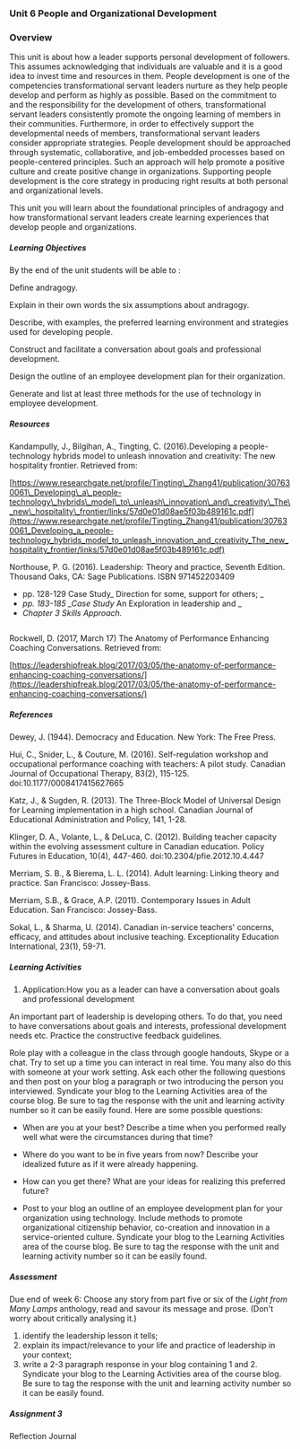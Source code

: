 ### Unit 6 People and Organizational Development

### Overview

This unit is about how a leader supports personal development of followers.  This assumes acknowledging that individuals are valuable and it is a good idea to invest time and resources in them. People development is one of the competencies transformational servant leaders nurture as they help people develop and perform as highly as possible. Based on the commitment to and the responsibility for the development of others, transformational servant leaders consistently promote the ongoing learning of members in their communities. Furthermore, in order to effectively support the developmental needs of members, transformational servant leaders consider appropriate strategies. People development should be approached through systematic, collaborative, and job-embedded processes based on people-centered principles. Such an approach will help promote a positive culture and create positive change in organizations. Supporting people development is the core strategy in producing right results at both personal and organizational levels.

This unit you will learn about the foundational principles of andragogy and how transformational servant leaders create learning experiences that develop people and organizations.



##### Learning Objectives

By the end of the unit students will be able to :

Define andragogy.

Explain in their own words the six assumptions about andragogy.

Describe, with examples, the preferred learning environment and strategies used for developing people.

Construct and facilitate a conversation about goals and professional development.

Design the outline of an employee development plan for their organization.

Generate and list at least three methods for the use of technology in employee development.

##### Resources

Kandampully, J., Bilgihan, A., Tingting, C. \(2016\).Developing a people-technology hybrids model to unleash innovation and creativity: The new hospitality frontier. Retrieved from:

[https://www.researchgate.net/profile/Tingting\_Zhang41/publication/307630061\_Developing\_a\_people-technology\_hybrids\_model\_to\_unleash\_innovation\_and\_creativity\_The\_new\_hospitality\_frontier/links/57d0e01d08ae5f03b489161c.pdf](https://www.researchgate.net/profile/Tingting_Zhang41/publication/307630061_Developing_a_people-technology_hybrids_model_to_unleash_innovation_and_creativity_The_new_hospitality_frontier/links/57d0e01d08ae5f03b489161c.pdf)

Northouse, P. G. \(2016\). Leadership: Theory and practice, Seventh Edition. Thousand Oaks, CA: Sage Publications. ISBN 971452203409

* pp. 128-129 Case Study_  Direction for some, support for others; _
* _pp. 183-185 \_Case Study_ An Exploration in leadership and \_
* _Chapter 3 Skills Approach._

```

```

Rockwell, D. \(2017, March 17\) The Anatomy of Performance Enhancing Coaching Conversations. Retrieved from:

[https://leadershipfreak.blog/2017/03/05/the-anatomy-of-performance-enhancing-coaching-conversations/](https://leadershipfreak.blog/2017/03/05/the-anatomy-of-performance-enhancing-coaching-conversations/)

##### References  

Dewey, J. \(1944\). Democracy and Education. New York: The Free Press.

Hui, C., Snider, L., & Couture, M. \(2016\). Self-regulation workshop and occupational performance coaching with teachers: A pilot study. Canadian Journal of Occupational Therapy, 83\(2\), 115-125. doi:10.1177/0008417415627665

Katz, J., & Sugden, R. \(2013\). The Three-Block Model of Universal Design for Learning implementation in a high school. Canadian Journal of Educational Administration and Policy, 141, 1-28.

Klinger, D. A., Volante, L., & DeLuca, C. \(2012\). Building teacher capacity within the evolving assessment culture in Canadian education. Policy Futures in Education, 10\(4\), 447-460. doi:10.2304/pfie.2012.10.4.447

Merriam, S. B., & Bierema, L. L. \(2014\). Adult learning: Linking theory and practice. San Francisco: Jossey-Bass.

Merriam, S.B., & Grace, A.P. \(2011\). Contemporary Issues in Adult Education. San Francisco: Jossey-Bass.

Sokal, L., & Sharma, U. \(2014\). Canadian in-service teachers' concerns, efficacy, and attitudes about inclusive teaching. Exceptionality Education International, 23\(1\), 59-71.

##### **Learning Activities**

1. Application:How you as a leader can have a conversation about goals and professional development

An important part of leadership is developing others. To do that, you need to have conversations about goals and interests, professional development needs etc. Practice the constructive feedback guidelines.

Role play with a colleague in the class through google handouts, Skype or a chat. Try to set up a time you can interact in real time. You many also do this with someone at your work setting. Ask each other the following questions and then post on your blog a paragraph or two introducing the person you interviewed. Syndicate your blog to the Learning Activities area of the course blog. Be sure to tag the response with the unit and learning activity number so it can be easily found. Here are some possible questions:

* When are you at your best? Describe a time when you performed really well what were the circumstances during that time?
* Where do you want to be in five years from now?
   Describe your idealized future as if it were already happening.
* How can you get there? What are your ideas for realizing this preferred future?

* Post to your blog an outline of an employee development plan for your organization using technology.  Include methods to promote organizational citizenship behavior, co-creation and innovation in a service-oriented culture. Syndicate your blog to the Learning Activities area of the course blog. Be sure to tag the response with the unit and learning activity number so it can be easily found.

##### **Assessment**

Due end of week 6: Choose any story from part five or six of the _Light from Many Lamps_ anthology, read and savour its message and prose. \(Don't worry about critically analysing it.\)

1. identify the leadership lesson it tells;
2. explain its impact/relevance to your life and practice of leadership in your context;
3. write a 2-3 paragraph response in your blog containing 1 and 2. Syndicate your blog to the Learning Activities area of the course blog. Be sure to tag the response with the unit and learning activity number so it can be easily found.

##### Assignment 3

Reflection Journal

